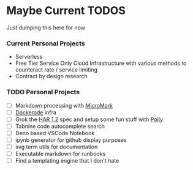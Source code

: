 # Maybe Current TODOS

Just dumping this here for now

### Current Personal Projects

- Serverless
- Free Tier Service Only Cloud Infrastructure with various methods to counteract rate / service limiting
- Contract by design research

### TODO Personal Projects

- [ ] Markdown processing with [MicroMark](https://github.com/micromark/micromark)
- [ ] [Dockerode](https://github.com/apocas/dockerode) infra
- [ ] Grok the [HAR 1.2](http://www.softwareishard.com/blog/har-12-spec/) spec and setup some fun stuff with [Polly](https://github.com/Netflix/pollyjs)
- [ ] Tabnine code autocomplete search
- [ ] Deno based VSCode Notebook
- [ ] ipynb generator for github display purposes
- [ ] svg term utils for documentation
- [ ] Executable markdown for runbooks
- [ ] Find a templating engine that I don't hate
